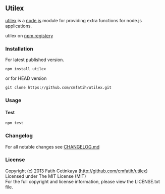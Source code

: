 ## Utilex

  [utilex](http://github.com/cmfatih/utilex) is a [node.js](http://nodejs.org) module for providing extra functions for node.js applications.  

  utilex on [npm registery](http://npmjs.org/package/utilex)

### Installation

For latest published version.
```
npm install utilex
```

or for HEAD version
```
git clone https://github.com/cmfatih/utilex.git
```

### Usage

#### Test
```
npm test
```

### Changelog

For all notable changes see [CHANGELOG.md](https://github.com/cmfatih/utilex/blob/master/CHANGELOG.md)

### License

Copyright (c) 2013 Fatih Cetinkaya (http://github.com/cmfatih/utilex)  
Licensed under The MIT License (MIT)  
For the full copyright and license information, please view the LICENSE.txt file.
